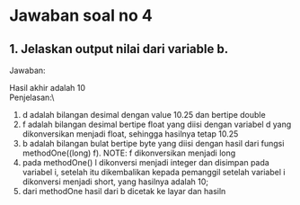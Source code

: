 # Jawaban soal no 4

## 1. Jelaskan output nilai dari variable b.

Jawaban:

Hasil akhir adalah 10\
Penjelasan:\

1. d adalah bilangan desimal dengan value 10.25 dan bertipe double
2. f adalah bilangan desimal bertipe float yang diisi dengan variabel d yang dikonversikan menjadi float, sehingga hasilnya tetap 10.25
3. b adalah bilangan bulat bertipe byte yang diisi dengan hasil dari fungsi methodOne((long) f). NOTE: f dikonversikan menjadi long
4. pada methodOne() l dikonversi menjadi integer dan disimpan pada variabel i, setelah itu dikembalikan kepada pemanggil setelah variabel i dikonversi menjadi short, yang hasilnya adalah 10;
5. dari methodOne hasil dari b dicetak ke layar dan hasiln
